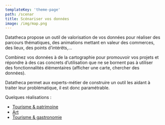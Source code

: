 ```yaml
---
templateKey: 'theme-page'
path: /scenar
title: Scénariser vos données
image: /img/map.png
---
```


Datatheca propose un outil de valorisation de vos données pour réaliser des parcours thématiques, des animations mettant en valeur des commerces, des lieux, des points d’intérêts,…

Combinez vos données à de la cartographie pour promouvoir vos projets et répondre à des cas concrets d’utilisation que ne se bornent pas à utiliser des fonctionnalités élémentaires (afficher une carte, chercher des données).

Datatheca permet aux experts-métier de construire un outil les aidant à traiter leur problématique, il est donc paramétrable.

Quelques réalisations :

- [Tourisme & patrimoine](https://uploads.knightlab.com/storymapjs/d686ee161af62bec9cd5b619ee44b3ff/tourisme-patrimoine/)
- [Art](https://uploads.knightlab.com/storymapjs/4197f5c7d80e76f0f236909bc3c461df/art/)
- [Tourisme & gastronomie](https://uploads.knightlab.com/storymapjs/d686ee161af62bec9cd5b619ee44b3ff/tourisme-gastronomie/)